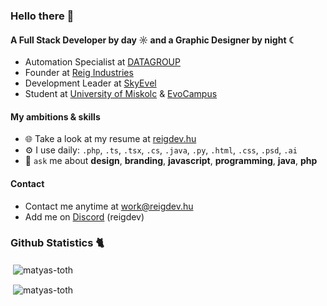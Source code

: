 ### Hello there 👋

#### A Full Stack Developer by day ☼ and a Graphic Designer by night ☾

- Automation Specialist at [DATAGROUP](https://www.datagroup.de)
- Founder at [Reig Industries](https://reigdev.hu)
- Development Leader at [SkyEvel](https://skyevel.com)
- Student at [University of Miskolc](https://uni-miskolc.hu) & [EvoCampus](https://www.evosoft.hu/about_us_evolife_evouni)

#### My ambitions & skills

- 🌐 Take a look at my resume at [reigdev.hu](https://reigdev.hu)
- ⚙️ I use daily: `.php`, `.ts`, `.tsx`, `.cs`, `.java`, `.py`, `.html`, `.css`, `.psd`, `.ai`
- 💬 `ask` me about **design**, **branding**, **javascript**, **programming**, **java**, **php**

#### Contact

- Contact me anytime at work@reigdev.hu
- Add me on [Discord](https://discord.com) (reigdev)

### Github Statistics 🐈 
<p>&nbsp;<img align="center" src="https://github-readme-stats.vercel.app/api?username=matyas-toth&show_icons=true&locale=en" alt="matyas-toth" /></p>
<p>&nbsp;<img align="center" src="https://github-readme-stats.vercel.app/api/top-langs/?username=matyas-toth" alt="matyas-toth"/></p>
